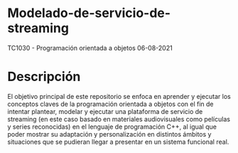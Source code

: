 # Modelado-de-servicio-de-streaming
TC1030 - Programación orientada a objetos
  06-08-2021

# Descripción
El objetivo principal de este repositorio se enfoca en aprender y ejecutar los conceptos claves de la programación orientada a objetos con el fin de intentar plantear, modelar y ejecutar una plataforma de servicio de streaming (en este caso basado en materiales audiovisuales como películas y series reconocidas) en el lenguaje de programación C++, al igual que poder mostrar su adaptación y personalización en distintos ámbitos y situaciones que se pudieran llegar a presentar en un sistema funcional real.
